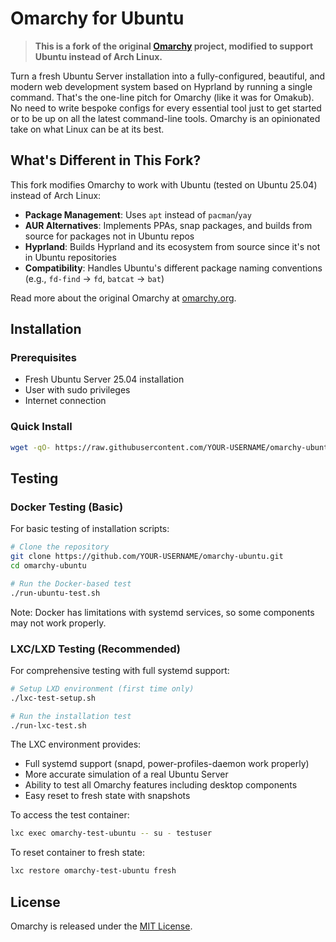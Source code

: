 # Omarchy for Ubuntu

> **This is a fork of the original [Omarchy](https://github.com/basecamp/omarchy) project, modified to support Ubuntu instead of Arch Linux.**

Turn a fresh Ubuntu Server installation into a fully-configured, beautiful, and modern web development system based on Hyprland by running a single command. That's the one-line pitch for Omarchy (like it was for Omakub). No need to write bespoke configs for every essential tool just to get started or to be up on all the latest command-line tools. Omarchy is an opinionated take on what Linux can be at its best.

## What's Different in This Fork?

This fork modifies Omarchy to work with Ubuntu (tested on Ubuntu 25.04) instead of Arch Linux:

- **Package Management**: Uses `apt` instead of `pacman`/`yay`
- **AUR Alternatives**: Implements PPAs, snap packages, and builds from source for packages not in Ubuntu repos
- **Hyprland**: Builds Hyprland and its ecosystem from source since it's not in Ubuntu repositories
- **Compatibility**: Handles Ubuntu's different package naming conventions (e.g., `fd-find` → `fd`, `batcat` → `bat`)

Read more about the original Omarchy at [omarchy.org](https://omarchy.org).

## Installation

### Prerequisites

- Fresh Ubuntu Server 25.04 installation
- User with sudo privileges
- Internet connection

### Quick Install

```bash
wget -qO- https://raw.githubusercontent.com/YOUR-USERNAME/omarchy-ubuntu/main/boot.sh | bash
```

## Testing

### Docker Testing (Basic)

For basic testing of installation scripts:

```bash
# Clone the repository
git clone https://github.com/YOUR-USERNAME/omarchy-ubuntu.git
cd omarchy-ubuntu

# Run the Docker-based test
./run-ubuntu-test.sh
```

Note: Docker has limitations with systemd services, so some components may not work properly.

### LXC/LXD Testing (Recommended)

For comprehensive testing with full systemd support:

```bash
# Setup LXD environment (first time only)
./lxc-test-setup.sh

# Run the installation test
./run-lxc-test.sh
```

The LXC environment provides:
- Full systemd support (snapd, power-profiles-daemon work properly)
- More accurate simulation of a real Ubuntu Server
- Ability to test all Omarchy features including desktop components
- Easy reset to fresh state with snapshots

To access the test container:
```bash
lxc exec omarchy-test-ubuntu -- su - testuser
```

To reset container to fresh state:
```bash
lxc restore omarchy-test-ubuntu fresh
```

## License

Omarchy is released under the [MIT License](https://opensource.org/licenses/MIT).

